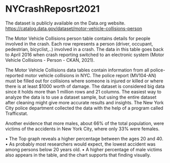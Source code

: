 # NYCrashReposrt2021

The dataset is publicly available on the Data.org website. https://catalog.data.gov/dataset/motor-vehicle-collisions-person

The Motor Vehicle Collisions person table contains details for people involved in the crash. 
Each row represents a person (driver, occupant, pedestrian, bicyclist,..) involved in a crash. 
The data in this table goes back to April 2016 when crash reporting switched to an electronic system (Motor Vehicle Collisions - Person - CKAN, 2021).

The Motor Vehicle Collisions data tables contain information from all police-reported motor vehicle collisions in NYC. 
The police report (MV104-AN) must be filled out for collisions where someone is injured or killed or where there is at least $1000 worth of damage.
The dataset is considered big data since it holds more than 1 million rows and 21 columns.
The easiest way to analyze the data is to use a dataset sample, but using the entire dataset after cleaning might give more accurate results and insights.
The New York City police department collected the data with the help of a program called Trafficstat.

Another evidence that more males, about 66% of the total population, were victims of the accidents in New York City, where only 33% were females.

•	The Top graph reveals a higher percentage between the ages 20 and 40.
•	As probably most researchers would expect, the lowest accident was among persons below 20 years old.
•	A higher percentage of male victims also appears in the table, and the chart supports that finding visually. 
